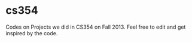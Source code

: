 cs354
=====

Codes on Projects we did in CS354 on Fall 2013.
Feel free to edit and get inspired by the code.
